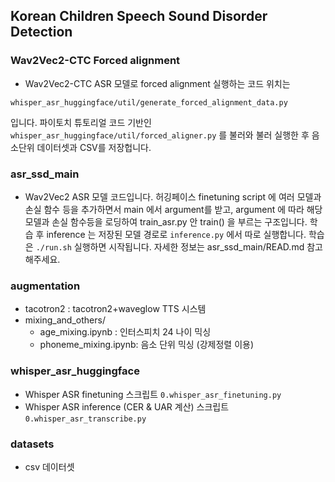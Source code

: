 ## Korean Children Speech Sound Disorder Detection

### Wav2Vec2-CTC Forced alignment
- Wav2Vec2-CTC ASR 모델로 forced alignment 실행하는 코드 위치는 
```
whisper_asr_huggingface/util/generate_forced_alignment_data.py
```
입니다. 파이토치 튜토리얼 코드 기반인 `whisper_asr_huggingface/util/forced_aligner.py` 를 불러와 불러
실행한 후 음소단위 데이터셋과 CSV를 저장헙니다. 

### asr_ssd_main
- Wav2Vec2 ASR 모델 코드입니다. 허깅페이스 finetuning script 에 여러 모델과 손실 함수 등을 추가하면서 main 에서 argument를 받고, argument 에 따라 해당 모델과 손실 함수등을 로딩하여 train_asr.py 안 train() 을 부르는 구조입니다. 학습 후 inference 는 저장된 모델 경로로 `inference.py` 에서 따로 실행합니다.
학습은 `./run.sh` 실행하면 시작됩니다. 자세한 정보는 asr_ssd_main/READ.md 참고해주세요.

### augmentation
- tacotron2 : tacotron2+waveglow TTS 시스템
- mixing_and_others/
    - age_mixing.ipynb : 인터스피치 24 나이 믹싱
    - phoneme_mixing.ipynb: 음소 단위 믹싱 (강제정렬 이용)

### whisper_asr_huggingface
- Whisper ASR finetuning 스크립트 `0.whisper_asr_finetuning.py`
- Whisper ASR inference (CER & UAR 계산) 스크립트 `0.whisper_asr_transcribe.py`

### datasets
- csv 데이터셋
